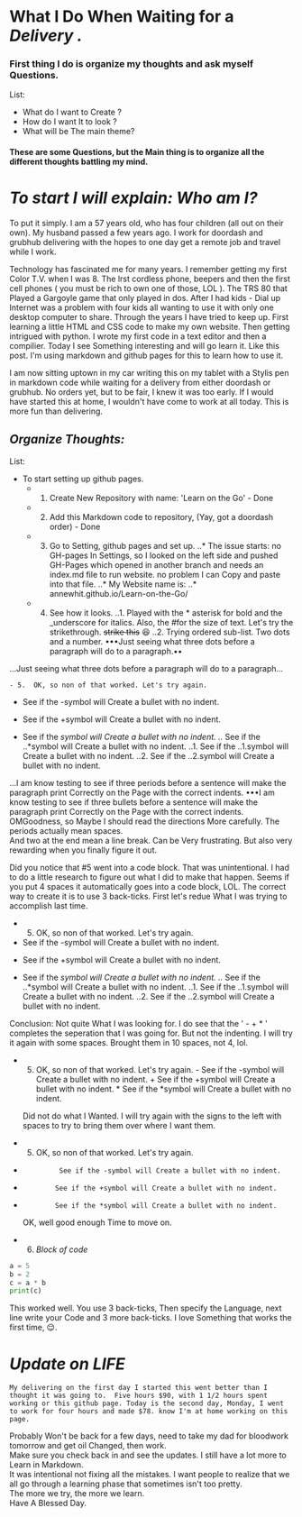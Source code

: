 # **What I Do When Waiting for a _Delivery ._**
### First thing I do is organize my thoughts and ask myself Questions.

List:
- What do I want to Create ?
- How do I want It to look ?
- What will be The main theme?

#### These are some Questions, but the Main thing is to organize all the different thoughts battling my mind.

# _To start I will explain: Who am I?_

To put it simply. I am a 57 years old, who has four children (all out on their own). My husband passed a few years ago.
I work for doordash and grubhub delivering with the hopes to one day get a remote job and travel while I work. 

Technology has fascinated me for many years. I remember getting my first Color T.V. when I was 8. The lrst cordless phone, beepers and then the first cell phones ( you must be rich to own one of those, LOL ). The TRS 80 that Played a Gargoyle game that only played in dos. After I had kids - Dial up Internet was a problem with four kids all wanting to use it with only one desktop computer to share. 
Through the years I have tried to keep up. First learning a little HTML and CSS code to make my own website. Then getting intrigued with python. I wrote my first code in a text editor and then a compilier. Today I see Something interesting and will go learn it. Like this post. I'm using markdown and github pages for this to learn how to use it.

I am now sitting uptown in my car writing this on my tablet with a Stylis pen in markdown code while waiting for a delivery from either doordash or grubhub. No orders yet, but to be fair, I knew it was too early. If I would have started this at home, I wouldn't have come to work at all today. This is more fun than delivering.

## _Organize Thoughts:_
List:
- To start setting up github pages.
    - 1.  Create New Repository with name: 'Learn on the Go'
                  - Done
    - 2.   Add this Markdown code to repository,
    (Yay, got a doordash order)
                   - Done
    - 3.  Go to Setting, github pages and set up.
                   ..* The issue starts: no GH-pages In Settings, so I looked on the left side and pushed GH-Pages which opened in another branch and needs an index.md file to run website. no problem I can Copy and paste into that file.
                    ..* My Website name is: 
                    ..* annewhit.github.io/Learn-on-the-Go/
    - 4.  See how it looks.
                    ..1. Played with the * asterisk for bold and the _underscore for italics. Also, the #for the size of text. Let's try the strikethrough.     ~~strike this~~    😆 
                    ..2. Trying ordered sub-list. Two dots and a number.
•••Just seeing what three dots before a paragraph will do to a paragraph.••

...Just seeing what three dots before a paragraph will do to a paragraph...

    - 5.  OK, so non of that worked. Let's try again.
- See if the -symbol will Create a bullet with no indent.
+ See if the +symbol will Create a bullet with no indent.
* See if the *symbol will Create a bullet with no indent.
..* See if the ..*symbol will Create a bullet with no indent.
..1. See if the ..1.symbol will Create a bullet with no indent.
..2. See if the ..2.symbol will Create a bullet with no indent.

...I am know testing to see if three periods before a sentence will make the paragraph print Correctly on the Page with the correct indents. 
•••I am know testing to see if three bullets before a sentence will make the paragraph print Correctly on the Page with the correct indents.   
   OMGoodness, so Maybe I should read the directions More carefully. The periods actually mean spaces.  
   And two at the end mean a line break.
   Can be Very frustrating. But also very rewarding when you finally figure it out.

   Did you notice that #5 went into a code block. That was unintentional. I had to do a little research to figure out what I did to make that happen. Seems if you put 4 spaces it automatically goes into a code block, LOL. The correct way to create it is to use 3 back-ticks. First let's redue What I was trying to accomplish last time.

- 5.  OK, so non of that worked. Let's try again.
- See if the -symbol will Create a bullet with no indent.
+ See if the +symbol will Create a bullet with no indent.
* See if the *symbol will Create a bullet with no indent.
..* See if the ..*symbol will Create a bullet with no indent.
..1. See if the ..1.symbol will Create a bullet with no indent.
..2. See if the ..2.symbol will Create a bullet with no indent.

Conclusion:  Not quite What I was looking for.  I do see that the ' - + * ' completes the seperation that I was going for. But not the indenting.  I will try it again with some spaces. Brought them in 10 spaces, not 4, lol.

- 5.  OK, so non of that worked. Let's try again.
          - See if the -symbol will Create a bullet with no indent.
          + See if the +symbol will Create a bullet with no indent.
           * See if the *symbol will Create a bullet with no indent.

   Did not do what I Wanted. I will try again with the signs to the left with spaces to try to bring them over where I want them.  
- 5.  OK, so non of that worked. Let's try again.
-              See if the -symbol will Create a bullet with no indent.
+             See if the +symbol will Create a bullet with no indent.
*             See if the *symbol will Create a bullet with no indent.

   OK, well good enough Time to move on.  

- 6. *Block of code*
```python 
a = 5
b = 2
c = a * b
print(c)
```
   This worked well. You use 3 back-ticks, Then specify the Language, next line write your Code and 3 more back-ticks. I love Something that works the first time, 😌.   

# *Update on _LIFE_*
    My delivering on the first day I started this went better than I thought it was going to.  Five hours $90, with 1 1/2 hours spent working or this github page. Today is the second day, Monday, I went to work for four hours and made $78. know I'm at home working on this page.  
   Probably Won't be back for a few days, need to take my dad for bloodwork tomorrow and get oil Changed, then work.  
   Make sure you check back in and see the updates. I still have a lot more to Learn in Markdown.  
   It was intentional not fixing all the mistakes. I want people to realize that we all go through a learning phase that sometimes isn't too pretty.  
   The more we try, the more we learn.  
   Have A Blessed Day.  













